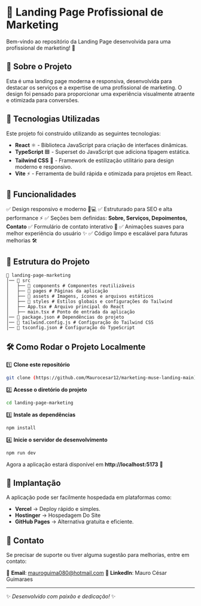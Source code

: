 # 📢 Landing Page Profissional de Marketing

Bem-vindo ao repositório da Landing Page desenvolvida para uma profissional de marketing! 🚀

## 📌 Sobre o Projeto

Esta é uma landing page moderna e responsiva, desenvolvida para destacar os serviços e a expertise de uma profissional de marketing. O design foi pensado para proporcionar uma experiência visualmente atraente e otimizada para conversões.

## 🚀 Tecnologias Utilizadas

Este projeto foi construído utilizando as seguintes tecnologias:

- **React** ⚛️ - Biblioteca JavaScript para criação de interfaces dinâmicas.
- **TypeScript** 🟦 - Superset do JavaScript que adiciona tipagem estática.
- **Tailwind CSS** 🎨 - Framework de estilização utilitário para design moderno e responsivo.
- **Vite** ⚡ - Ferramenta de build rápida e otimizada para projetos em React.

## 📄 Funcionalidades

✅ Design responsivo e moderno 📱💻
✅ Estruturado para SEO e alta performance ⚡
✅ Seções bem definidas: **Sobre, Serviços, Depoimentos, Contato**
✅ Formulário de contato interativo 📩
✅ Animações suaves para melhor experiência do usuário ✨
✅ Código limpo e escalável para futuras melhorias 🛠️

## 📂 Estrutura do Projeto

```
📁 landing-page-marketing
│── 📂 src
│   ├── 📂 components # Componentes reutilizáveis
│   ├── 📂 pages # Páginas da aplicação
│   ├── 📂 assets # Imagens, ícones e arquivos estáticos
│   ├── 📂 styles # Estilos globais e configurações do Tailwind
│   ├── App.tsx # Arquivo principal do React
│   ├── main.tsx # Ponto de entrada da aplicação
│── 📄 package.json # Dependências do projeto
│── 📄 tailwind.config.js # Configuração do Tailwind CSS
│── 📄 tsconfig.json # Configuração do TypeScript
```

## 🛠️ Como Rodar o Projeto Localmente

1️⃣ **Clone este repositório**
```sh
git clone (https://github.com/Maurocesar12/marketing-muse-landing-main)
```

2️⃣ **Acesse o diretório do projeto**
```sh
cd landing-page-marketing
```

3️⃣ **Instale as dependências**
```sh
npm install
```

4️⃣ **Inicie o servidor de desenvolvimento**
```sh
npm run dev
```

Agora a aplicação estará disponível em **http://localhost:5173** 🚀

## 🚀 Implantação

A aplicação pode ser facilmente hospedada em plataformas como:

- **Vercel** → Deploy rápido e simples.
- **Hostinger** → Hospedagem Do Site
- **GitHub Pages** → Alternativa gratuita e eficiente.

## 📧 Contato

Se precisar de suporte ou tiver alguma sugestão para melhorias, entre em contato:

📩 **Email**: mauroguima080@hotmail.com
💼 **LinkedIn**: Mauro César Guimaraes

---

✨ *Desenvolvido com paixão e dedicação!* ✨

